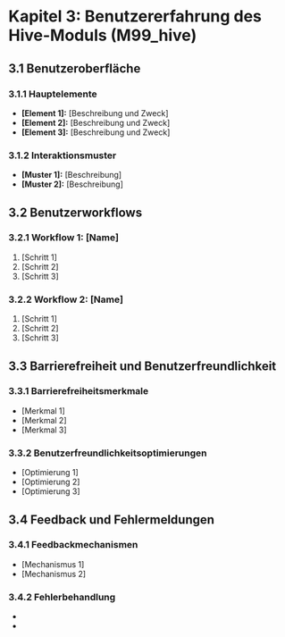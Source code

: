 # Kapitel 3: Benutzererfahrung des Hive-Moduls (M99_hive)

## 3.1 Benutzeroberfläche
### 3.1.1 Hauptelemente
- **[Element 1]:** [Beschreibung und Zweck]
- **[Element 2]:** [Beschreibung und Zweck]
- **[Element 3]:** [Beschreibung und Zweck]

### 3.1.2 Interaktionsmuster
- **[Muster 1]:** [Beschreibung]
- **[Muster 2]:** [Beschreibung]

## 3.2 Benutzerworkflows
### 3.2.1 Workflow 1: [Name]
1. [Schritt 1]
2. [Schritt 2]
3. [Schritt 3]

### 3.2.2 Workflow 2: [Name]
1. [Schritt 1]
2. [Schritt 2]
3. [Schritt 3]

## 3.3 Barrierefreiheit und Benutzerfreundlichkeit
### 3.3.1 Barrierefreiheitsmerkmale
- [Merkmal 1]
- [Merkmal 2]
- [Merkmal 3]

### 3.3.2 Benutzerfreundlichkeitsoptimierungen
- [Optimierung 1]
- [Optimierung 2]
- [Optimierung 3]

## 3.4 Feedback und Fehlermeldungen
### 3.4.1 Feedbackmechanismen
- [Mechanismus 1]
- [Mechanismus 2]

### 3.4.2 Fehlerbehandlung
- [Fehlertyp 1]: [Behandlungsstrategie]
- [Fehlertyp 2]: [Behandlungsstrategie]
